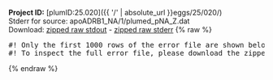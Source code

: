 **Project ID:** [plumID:25.020]({{ '/' | absolute_url }}eggs/25/020/)  
Stderr for source:  apoADRB1_NA/1/plumed_pNA_Z.dat   
Download: [zipped raw stdout](plumed_pNA_Z.dat.plumed_master.stdout.txt.zip) - [zipped raw stderr](plumed_pNA_Z.dat.plumed_master.stderr.txt.zip) 
{% raw %}
<pre>
#! Only the first 1000 rows of the error file are shown below
#! To inspect the full error file, please download the zipped raw stderr file above
</pre>
{% endraw %}
